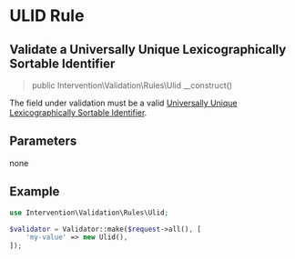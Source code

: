 # ULID Rule
## Validate a Universally Unique Lexicographically Sortable Identifier

> public Intervention\Validation\Rules\Ulid __construct()

The field under validation must be a valid [Universally Unique Lexicographically Sortable Identifier](https://github.com/ulid/spec).

## Parameters

none

## Example

```php
use Intervention\Validation\Rules\Ulid;

$validator = Validator::make($request->all(), [
    'my-value' => new Ulid(),
]);
```